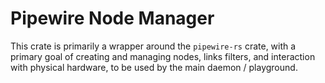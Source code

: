# Pipewire Node Manager

This crate is primarily a wrapper around the `pipewire-rs` crate, with a primary goal of creating and managing
nodes, links filters, and interaction with physical hardware, to be used by the main daemon / playground.